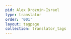 ```yaml
---
pid: Alex Droznin-Israel
type: translator
order: '001'
layout: tagpage
collection: translator_tags
---
```

